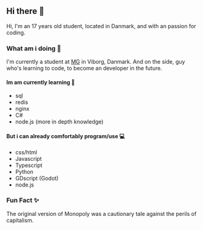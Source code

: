 ## Hi there 👋
Hi, I'm an 17 years old student, located in Danmark, and with an passion for coding.

### What am i doing 🤔
I'm currently a student at [MG](https://www.mercantec.dk/uddannelser/gymnasiale-uddannelser/htx) in Viborg, Danmark.
And on the side, guy who's learning to code, to become an developer in the future. 
#### Im am currently learning 🌱
- sql 
- redis
- nginx
- C#
- node.js (more in depth knowledge)

#### But i can already comfortably program/use 💻
- css/html
- Javascript
- Typescript
- Python
- GDscript (Godot)
- node.js

### Fun Fact ✨
The original version of Monopoly was a cautionary tale against the perils of capitalism.
